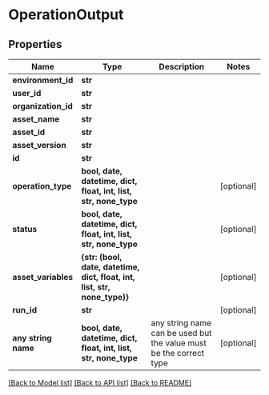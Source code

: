# OperationOutput


## Properties
Name | Type | Description | Notes
------------ | ------------- | ------------- | -------------
**environment_id** | **str** |  | 
**user_id** | **str** |  | 
**organization_id** | **str** |  | 
**asset_name** | **str** |  | 
**asset_id** | **str** |  | 
**asset_version** | **str** |  | 
**id** | **str** |  | 
**operation_type** | **bool, date, datetime, dict, float, int, list, str, none_type** |  | [optional] 
**status** | **bool, date, datetime, dict, float, int, list, str, none_type** |  | [optional] 
**asset_variables** | **{str: (bool, date, datetime, dict, float, int, list, str, none_type)}** |  | [optional] 
**run_id** | **str** |  | [optional] 
**any string name** | **bool, date, datetime, dict, float, int, list, str, none_type** | any string name can be used but the value must be the correct type | [optional]

[[Back to Model list]](../README.md#documentation-for-models) [[Back to API list]](../README.md#documentation-for-api-endpoints) [[Back to README]](../README.md)


